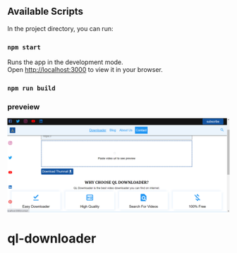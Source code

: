 

## Available Scripts

In the project directory, you can run:

### `npm start`

Runs the app in the development mode.\
Open [http://localhost:3000](http://localhost:3000) to view it in your browser.

### `npm run build`


### preveiew
![preview-image](./src/assets/screenshot_main.png)

# ql-downloader
